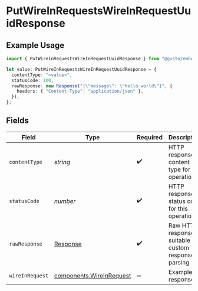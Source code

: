 # PutWireInRequestsWireInRequestUuidResponse

## Example Usage

```typescript
import { PutWireInRequestsWireInRequestUuidResponse } from "@gusto/embedded-api/models/operations";

let value: PutWireInRequestsWireInRequestUuidResponse = {
  contentType: "<value>",
  statusCode: 100,
  rawResponse: new Response("{\"message\": \"hello world\"}", {
    headers: { "Content-Type": "application/json" },
  }),
};
```

## Fields

| Field                                                                 | Type                                                                  | Required                                                              | Description                                                           |
| --------------------------------------------------------------------- | --------------------------------------------------------------------- | --------------------------------------------------------------------- | --------------------------------------------------------------------- |
| `contentType`                                                         | *string*                                                              | :heavy_check_mark:                                                    | HTTP response content type for this operation                         |
| `statusCode`                                                          | *number*                                                              | :heavy_check_mark:                                                    | HTTP response status code for this operation                          |
| `rawResponse`                                                         | [Response](https://developer.mozilla.org/en-US/docs/Web/API/Response) | :heavy_check_mark:                                                    | Raw HTTP response; suitable for custom response parsing               |
| `wireInRequest`                                                       | [components.WireInRequest](../../models/components/wireinrequest.md)  | :heavy_minus_sign:                                                    | Example response                                                      |